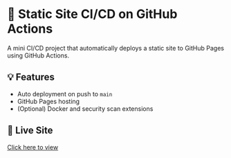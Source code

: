 # 🚀 Static Site CI/CD on GitHub Actions

A mini CI/CD project that automatically deploys a static site to GitHub Pages using GitHub Actions.

## 💡 Features
- Auto deployment on push to `main`
- GitHub Pages hosting
- (Optional) Docker and security scan extensions

## 📍 Live Site
[Click here to view](https://your-username.github.io/static-site-cicd/)

